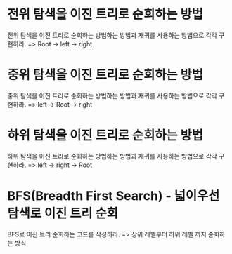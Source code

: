 # 전위 탐색을 이진 트리로 순회하는 방법
전위 탐색을 이진 트리로 순회하는 방법하는 방법과 재귀를 사용하는 방법으로 각각 구현하라.
=> Root -> left -> right

# 중위 탐색을 이진 트리로 순회하는 방법
중위 탐색을 이진 트리로 순회하는 방법하는 방법과 재귀를 사용하는 방법으로 각각 구현하라.
=>  left -> Root -> right

# 하위 탐색을 이진 트리로 순회하는 방법
하위 탐색을 이진 트리로 순회하는 방법하는 방법과 재귀를 사용하는 방법으로 각각 구현하라.
=>  left -> right -> Root

# BFS(Breadth First Search) - 넓이우선탐색로 이진 트리 순회
BFS로 이진 트리 순회하는 코드를 작성하라.
=> 상위 레벨부터 하위 레벨 까지 순회하는 방식